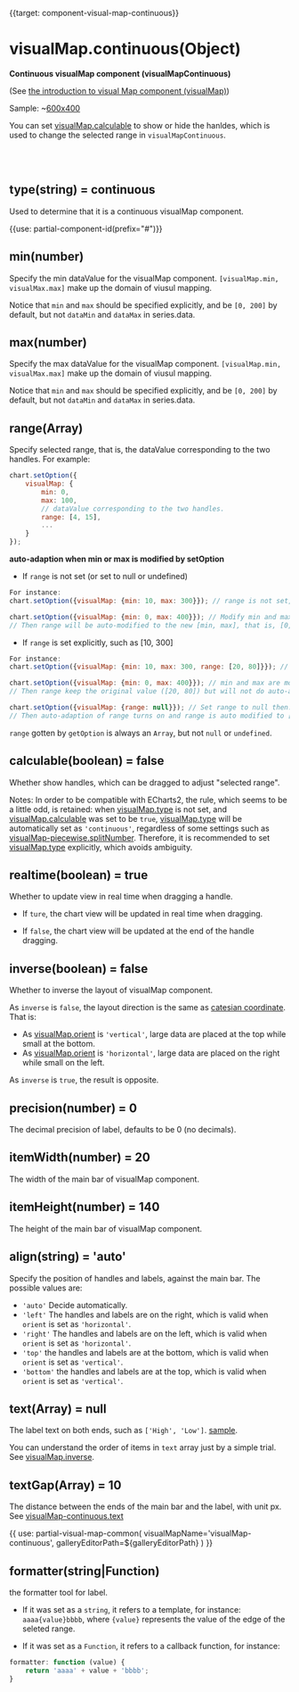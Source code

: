 
{{target: component-visual-map-continuous}}

# visualMap.continuous(Object)

**Continuous visualMap component (visualMapContinuous)**

 (See [the introduction to visual Map component (visualMap)](~visualMap))

Sample:
~[600x400](${galleryViewPath}doc-example/map-visualMap-continuous&edit=1&reset=1)

You can set [visualMap.calculable](~visualMap.calculable) to show or hide the hanldes, which is used to change the selected range in `visualMapContinuous`.

<br>
<br>


## type(string) = continuous

Used to determine that it is a continuous visualMap component.


{{use: partial-component-id(prefix="#")}}

## min(number)

Specify the min dataValue for the visualMap component. `[visualMap.min, visualMax.max]` make up the domain of viusul mapping.

Notice that `min` and `max` should be specified explicitly, and be `[0, 200]` by default, but not `dataMin` and `dataMax` in series.data.


## max(number)

Specify the max dataValue for the visualMap component. `[visualMap.min, visualMax.max]` make up the domain of viusul mapping.

Notice that `min` and `max` should be specified explicitly, and be `[0, 200]` by default, but not `dataMin` and `dataMax` in series.data.


## range(Array)

Specify selected range, that is, the dataValue corresponding to the two handles. For example:

```javascript
chart.setOption({
    visualMap: {
        min: 0,
        max: 100,
        // dataValue corresponding to the two handles.
        range: [4, 15],
        ...
    }
});
```

**auto-adaption when min or max is modified by setOption**

+ If `range` is not set (or set to null or undefined)

```javascript
For instance:
chart.setOption({visualMap: {min: 10, max: 300}}); // range is not set, then range is [min, max] by default, that is, [10, 300].

chart.setOption({visualMap: {min: 0, max: 400}}); // Modify min and max using setOption again.
// Then range will be auto-modified to the new [min, max], that is, [0, 400].
```

+ If `range` is set explicitly, such as [10, 300]

```javascript
For instance:
chart.setOption({visualMap: {min: 10, max: 300, range: [20, 80]}}); // range is set to [20, 80].

chart.setOption({visualMap: {min: 0, max: 400}}); // min and max are modifies using setOption.
// Then range keep the original value ([20, 80]) but will not do auto-adaption.

chart.setOption({visualMap: {range: null}}); // Set range to null then.
// Then auto-adaption of range turns on and range is auto modified to [min, max], that is, [0, 400].

```

`range` gotten by `getOption` is always an `Array`, but not `null` or `undefined`.




## calculable(boolean) = false

Whether show handles, which can be dragged to adjust "selected range".

Notes: In order to be compatible with ECharts2, the rule, which seems to be a little odd, is retained: when [visualMap.type](~visualMap.type) is not set, and [visualMap.calculable](~visualMap-continuous.calculable) was set to be `true`, [visualMap.type](~visualMap.type) will be automatically set as `'continuous'`, regardless of some settings such as [visualMap-piecewise.splitNumber](~visualMap-piecewise.splitNumber). Therefore, it is recommended to set [visualMap.type](~visualMap.type) explicitly, which avoids ambiguity.


## realtime(boolean) = true

Whether to update view in real time when dragging a handle.

+ If `ture`, the chart view will be updated in real time when dragging.

+ If `false`, the chart view will be updated at the end of the handle dragging.


## inverse(boolean) = false

Whether to inverse the layout of visualMap component.

As `inverse` is `false`, the layout direction is the same as [catesian coordinate](~grid). That is:

+ As [visualMap.orient](~visualMap.orient) is `'vertical'`, large data are placed at the top while small at the bottom.
+ As [visualMap.orient](~visualMap.orient) is `'horizontal'`,  large data are placed on the right while small on the left.

As `inverse` is `true`, the result is opposite.


## precision(number) = 0

The decimal precision of label, defaults to be 0 (no decimals).


## itemWidth(number) = 20

The width of the main bar of visualMap component.


## itemHeight(number) = 140

The height of the main bar of visualMap component.


## align(string) = 'auto'

Specify the position of handles and labels, against the main bar. The possible values are:

+ `'auto'` Decide automatically.
+ `'left'` The handles and labels are on the right, which is valid when `orient` is set as `'horizontal'`.
+ `'right'` The handles and labels are on the left, which is valid when `orient` is set as `'horizontal'`.
+ `'top'` the handles and labels are at the bottom, which is valid when `orient` is set as  `'vertical'`.
+ `'bottom'` the handles and labels are at the top, which is valid when `orient` is set as `'vertical'`.


## text(Array) = null

The label text on both ends, such as `['High', 'Low']`. [sample](${galleryEditorPath}doc-example/map-visualMap-continuous-text&edit=1&reset=1).

You can understand the order of items in `text` array just by a simple trial. See [visualMap.inverse](~visualMap.inverse).


## textGap(Array) = 10

The distance between the ends of the main bar and the label, with unit px. See [visualMap-continuous.text](~visualMap-continuous.text)


{{ use: partial-visual-map-common(
    visualMapName='visualMap-continuous',
    galleryEditorPath=${galleryEditorPath}
) }}



## formatter(string|Function)

the formatter tool for label.

+ If it was set as a `string`, it refers to a template, for instance: `aaaa{value}bbbb`, where `{value}` represents the value of the edge of the seleted range.

+ If it was set as a `Function`, it refers to a callback function, for instance:

```javascript
formatter: function (value) {
    return 'aaaa' + value + 'bbbb';
}
```

